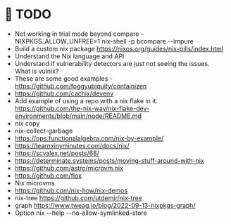 # 📝 TODO

* Not working in trial mode beyond compare - NIXPKGS_ALLOW_UNFREE=1 nix-shell -p bcompare --impure
* Build a custom nix package https://nixos.org/guides/nix-pills/index.html
* Understand the Nix language and API
* Understand if vulnerability detectors are just not seeing the issues.  What is vulnix?
* These are some good examples - https://github.com/foggyubiquity/containizen  
* https://github.com/cachix/devenv
* Add example of using a repo with a nix flake in it.  https://github.com/the-nix-way/nix-flake-dev-environments/blob/main/node/README.md
* nix copy
* nix-collect-garbage
* https://ops.functionalalgebra.com/nix-by-example/
* https://learnxinyminutes.com/docs/nix/
* https://scvalex.net/posts/68/
* https://determinate.systems/posts/moving-stuff-around-with-nix
* https://github.com/astro/microvm.nix
* https://github.com/flox
* Nix microvms
* https://github.com/nix-how/nix-demos
* nix-tree https://github.com/utdemir/nix-tree
* graph https://www.tweag.io/blog/2022-09-13-nixpkgs-graph/
* Option nix --help --no-allow-symlinked-store